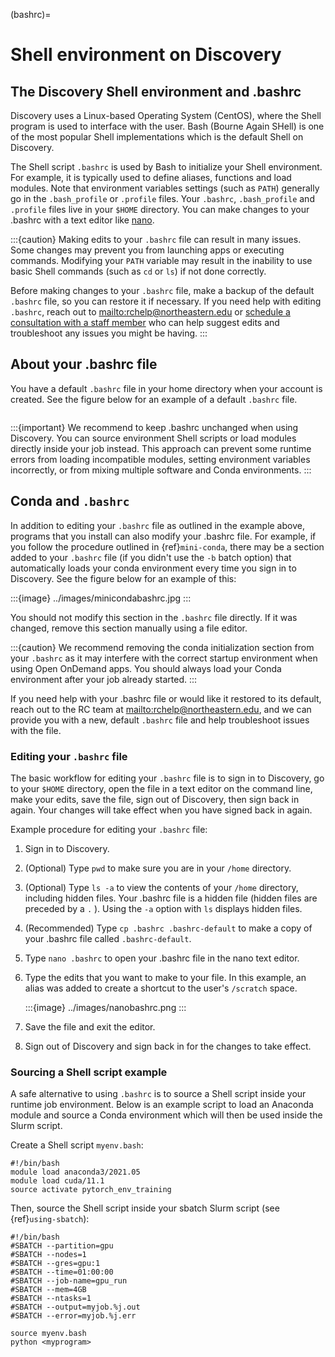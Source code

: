 (bashrc)=

# Shell environment on Discovery

## The Discovery Shell environment and .bashrc

Discovery uses a Linux-based Operating System (CentOS), where the Shell program is used to interface with the user. Bash (Bourne Again SHell) is one of the most popular Shell implementations which is the default Shell on Discovery.

The Shell script `.bashrc` is used by Bash to initialize your Shell environment. For example, it is typically used to define aliases, functions and load modules. Note that environment variables settings (such as `PATH`) generally go in the `.bash_profile` or `.profile` files.
Your `.bashrc`, `.bash_profile` and `.profile` files live in your `$HOME` directory. You can make changes to your .bashrc with a text editor like [nano](https://www.nano-editor.org/).

:::{caution}
Making edits to your `.bashrc` file can result in many issues. Some changes may prevent you from launching apps or executing commands. Modifying your `PATH` variable may result in the inability to use basic Shell commands (such as `cd` or `ls`) if not done correctly.

Before making changes to your `.bashrc` file, make a backup of the default `.bashrc` file, so you can restore it if necessary.
If you need help with editing `.bashrc`, reach out to <mailto:rchelp@northeastern.edu> or [schedule a consultation with
a staff member](https://outlook.office365.com/owa/calendar/ResearchComputing2@northeastern.onmicrosoft.com/bookings/)
who can help suggest edits and troubleshoot any issues you might be having.
:::

## About your .bashrc file

You have a default `.bashrc` file in your home directory when your account is created. See the figure below for an example of a default `.bashrc` file.

```{image} /images/catbashrc.jpg
```

:::{important}
We recommend to keep .bashrc unchanged when using Discovery. You can source environment Shell scripts or load modules directly inside your job instead. This approach can prevent some runtime errors from loading incompatible modules, setting environment variables incorrectly, or from mixing multiple software and Conda environments.
:::

## Conda and `.bashrc`

In addition to editing your `.bashrc` file as outlined in the example above, programs that you install can also modify your .bashrc file. For example, if you follow the procedure outlined in {ref}`mini-conda`, there may be a section added to your `.bashrc` file (if you didn't use the `-b` batch option) that automatically loads your conda environment every time you sign in to Discovery. See the figure below for an example of this:

:::{image} ../images/minicondabashrc.jpg
:::

You should not modify this section in the `.bashrc` file directly. If it was changed, remove this section manually using a file editor.

:::{caution}
We recommend removing the conda initialization section from your `.bashrc` as it may interfere with the correct startup environment when using Open OnDemand apps. You should always load your Conda environment after your job already started.
:::

If you need help with your .bashrc file or would like it restored to its default, reach out to the RC team at <mailto:rchelp@northeastern.edu>, and we can provide you with
a new, default `.bashrc` file and help troubleshoot issues with the file.

### Editing your `.bashrc` file

The basic workflow for editing your `.bashrc` file is to sign in to Discovery, go to your `$HOME` directory, open the file in a text editor on the command line, make your edits, save the file, sign out of Discovery, then sign back in again. Your changes will take effect when you have signed back in again.

Example procedure for editing your `.bashrc` file:

1. Sign in to Discovery.

1. (Optional) Type `pwd` to make sure you are in your `/home` directory.

1. (Optional) Type `ls -a` to view the contents of your `/home` directory, including hidden files. Your .bashrc file is a hidden file (hidden files are preceded by a `.` ). Using the `-a` option with `ls` displays hidden files.

1. (Recommended) Type `cp .bashrc .bashrc-default` to make a copy of your .bashrc file called `.bashrc-default`.

1. Type `nano .bashrc` to open your .bashrc file in the nano text editor.

1. Type the edits that you want to make to your file. In this example, an alias was added to create a shortcut to the user's `/scratch` space.

   :::{image} ../images/nanobashrc.png
   :::
1. Save the file and exit the editor.
1. Sign out of Discovery and sign back in for the changes to take effect.

### Sourcing a Shell script example

A safe alternative to using `.bashrc` is to source a Shell script inside your runtime job environment. Below is an example script to load an Anaconda module and source a Conda environment which will then be used inside the Slurm script.

Create a Shell script `myenv.bash`:

```{code-block} bash
#!/bin/bash
module load anaconda3/2021.05
module load cuda/11.1
source activate pytorch_env_training
```

Then, source the Shell script inside your sbatch Slurm script (see {ref}`using-sbatch`):

```{code-block} bash
#!/bin/bash
#SBATCH --partition=gpu
#SBATCH --nodes=1
#SBATCH --gres=gpu:1
#SBATCH --time=01:00:00
#SBATCH --job-name=gpu_run
#SBATCH --mem=4GB
#SBATCH --ntasks=1
#SBATCH --output=myjob.%j.out
#SBATCH --error=myjob.%j.err

source myenv.bash
python <myprogram>
```
